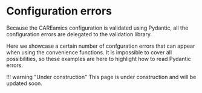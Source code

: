 # Configuration errors

Because the CAREamics configuration is validated using Pydantic, all the configuration
errors are delegated to the validation library.

Here we showcase a certain number of confguration errors that can appear when
using the convenience functions. It is impossible to cover all possibilities, so these
examples are here to highlight how to read Pydantic errors.

!!! warning "Under construction"
    This page is under construction and will be updated soon.
